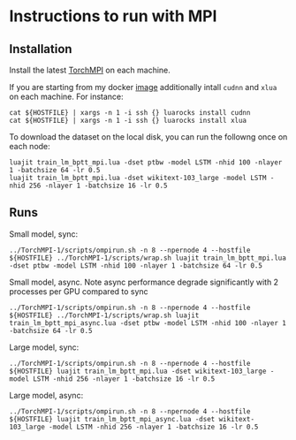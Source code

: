# Instructions to run with MPI

## Installation
Install the latest [TorchMPI](https://github.com/facebookresearch/TorchMPI) on each machine.

If you are starting from my docker [image](https://hub.docker.com/r/nicolasvasilache/torchmpi-rdma-devel/) additionally intall ```cudnn``` and ```xlua``` on each machine.
For instance:
```
cat ${HOSTFILE} | xargs -n 1 -i ssh {} luarocks install cudnn
cat ${HOSTFILE} | xargs -n 1 -i ssh {} luarocks install xlua
```

To download the dataset on the local disk, you can run the followng once on each node:
```
luajit train_lm_bptt_mpi.lua -dset ptbw -model LSTM -nhid 100 -nlayer 1 -batchsize 64 -lr 0.5
luajit train_lm_bptt_mpi.lua -dset wikitext-103_large -model LSTM -nhid 256 -nlayer 1 -batchsize 16 -lr 0.5
```

## Runs
Small model, sync:
```
../TorchMPI-1/scripts/ompirun.sh -n 8 --npernode 4 --hostfile ${HOSTFILE} ../TorchMPI-1/scripts/wrap.sh luajit train_lm_bptt_mpi.lua -dset ptbw -model LSTM -nhid 100 -nlayer 1 -batchsize 64 -lr 0.5
```

Small model, async. Note async performance degrade significantly with 2 processes per GPU compared to sync
```
../TorchMPI-1/scripts/ompirun.sh -n 8 --npernode 4 --hostfile ${HOSTFILE} ../TorchMPI-1/scripts/wrap.sh luajit train_lm_bptt_mpi_async.lua -dset ptbw -model LSTM -nhid 100 -nlayer 1 -batchsize 64 -lr 0.5
```

Large model, sync:
```
../TorchMPI-1/scripts/ompirun.sh -n 8 --npernode 4 --hostfile ${HOSTFILE} luajit train_lm_bptt_mpi.lua -dset wikitext-103_large -model LSTM -nhid 256 -nlayer 1 -batchsize 16 -lr 0.5
```

Large model, async:
```
../TorchMPI-1/scripts/ompirun.sh -n 8 --npernode 4 --hostfile ${HOSTFILE} luajit train_lm_bptt_mpi_async.lua -dset wikitext-103_large -model LSTM -nhid 256 -nlayer 1 -batchsize 16 -lr 0.5
```
